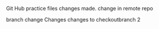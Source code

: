 
Git Hub practice files changes made. change in remote repo

branch change
Changes
changes to checkoutbranch 2